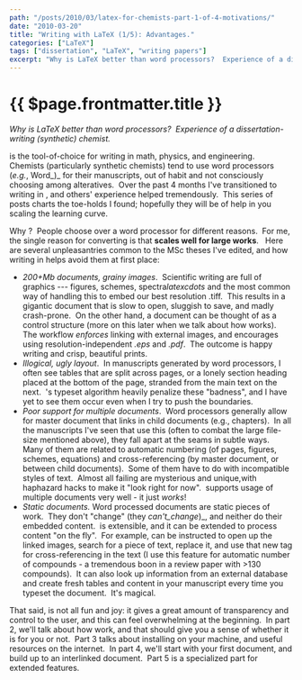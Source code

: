 ```yaml
---
path: "/posts/2010/03/latex-for-chemists-part-1-of-4-motivations/"
date: "2010-03-20"
title: "Writing with LaTeX (1/5): Advantages."
categories: ["LaTeX"]
tags: ["dissertation", "LaTeX", "writing papers"]
excerpt: "Why is LaTeX better than word processors?  Experience of a dissertation-writing (synthetic) chemist..."
---
```


# {{ $page.frontmatter.title }}

<!-- <PublishDate date="$page.frontmatter.date" /> -->

*Why is LaTeX better than word processors?  Experience of a dissertation-writing (synthetic) chemist.*

<LaTeX formula="\mathrm{\LaTeX}" inline /> is the tool-of-choice for writing in math, physics, and engineering.  Chemists (particularly synthetic chemists) tend to use word processors (_e.g._, Word_)_ for their manuscripts, out of habit and not consciously choosing among alteratives.  Over the past 4 months I've transitioned to writing in <LaTeX formula="\mathrm{\LaTeX}" inline />, and others' experience helped tremendously.  This series of posts charts the toe-holds I found; hopefully they will be of help in you scaling the learning curve.

Why <LaTeX formula="\mathrm{\LaTeX}" inline />?  People choose <LaTeX formula="\mathrm{\LaTeX}" inline /> over a word processor for different reasons.  For me, the single reason for converting is that **<LaTeX formula="\mathrm{\LaTeX}" inline /> scales well for large works**.   Here are several unpleasantries common to the MSc theses I've edited, and how writing in <LaTeX formula="\mathrm{\LaTeX}" inline /> helps avoid them at first place:

* _200+Mb documents, grainy images_.  Scientific writing are full of graphics --- figures, schemes, spectra$latex cdots$ and the most common way of handling this to embed our best resolution .tiff.  This results in a gigantic document that is slow to open, sluggish to save, and madly crash-prone.  On the other hand, a <LaTeX formula="\mathrm{\LaTeX}" inline /> document can be thought of as a control structure (more on this later when we talk about how <LaTeX formula="\mathrm{\LaTeX}" inline /> works).  The workflow _enforces_ linking with external images, and encourages using resolution-independent _.eps_ and _.pdf_.  The outcome is happy writing and crisp, beautiful prints.
* _Illogical, ugly layout_.  In manuscripts generated by word processors, I often see tables that are split across pages, or a lonely section heading placed at the bottom of the page, stranded from the main text on the next.  <LaTeX formula="\mathrm{\LaTeX}" inline />'s typeset algorithm heavily penalize these "badness", and I have yet to see them occur even when I try to push the boundaries.
* _Poor support for multiple documents_.  Word processors generally allow for master document that links in child documents (e.g., chapters).  In all the manuscripts I've seen that use this (often to combat the large file-size mentioned above), they fall apart at the seams in subtle ways.  Many of them are related to automatic numbering (of pages, figures, schemes, equations) and cross-referencing (by master document, or between child documents).  Some of them have to do with incompatible styles of text.  Almost all failing are mysterious and unique,with haphazard hacks to make it "look right for now".  <LaTeX formula="\mathrm{\LaTeX}" inline /> supports usage of multiple documents very well - it just _works_!
* _Static documents._ Word processed documents are static pieces of work.  They don't "change" (they _can't_change_)_, and neither do their embedded content.  <LaTeX formula="\mathrm{\LaTeX}" inline /> is extensible, and it can be extended to process content "on the fly".  For example, <LaTeX formula="\mathrm{\LaTeX}" inline /> can be instructed to open up the linked images, search for a piece of text, replace it, and use that new tag for cross-referencing in the text (I use this feature for automatic number of compounds - a tremendous boon in a review paper with >130 compounds).  It can also look up information from an external database and create fresh tables and content in your manuscript every time you typeset the document.  It's magical.

That said, <LaTeX formula="\mathrm{\LaTeX}" inline /> is not all fun and joy: it gives a great amount of transparency and control to the user, and this can feel overwhelming at the beginning.  In part 2, we'll talk about how <LaTeX formula="\mathrm{\LaTeX}" inline /> work, and that should give you a sense of whether it is for you or not.  Part 3 talks about installing <LaTeX formula="\mathrm{\LaTeX}" inline /> on your machine, and useful resources on the internet.  In part 4, we'll start with your first <LaTeX formula="\mathrm{\LaTeX}" inline /> document, and build up to an interlinked document.  Part 5 is a specialized part for extended features.